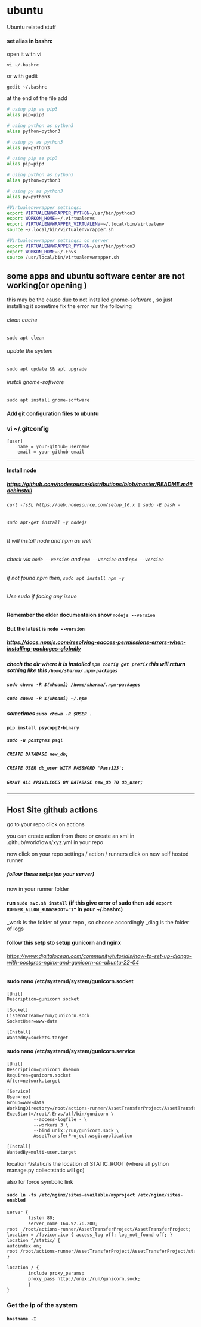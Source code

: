 # ubuntu
Ubuntu related stuff



#### set alias in bashrc 

open it with vi

`vi ~/.bashrc`

or with gedit

`gedit ~/.bashrc`


at the end of the file
add

```bash
# using pip as pip3
alias pip=pip3

# using python as python3
alias python=python3

# using py as python3
alias py=python3
```

```bash
# using pip as pip3
alias pip=pip3

# using python as python3
alias python=python3

# using py as python3
alias py=python3
```
```bash
#Virtualenvwrapper settings:
export VIRTUALENVWRAPPER_PYTHON=/usr/bin/python3
export WORKON_HOME=~/.virtualenvs
export VIRTUALENVWRAPPER_VIRTUALENV=~/.local/bin/virtualenv
source ~/.local/bin/virtualenvwrapper.sh
```
```bash
#Virtualenvwrapper settings: on server
export VIRTUALENVWRAPPER_PYTHON=/usr/bin/python3
export WORKON_HOME=~/.Envs
source /usr/local/bin/virtualenvwrapper.sh
```


## some apps and ubuntu software center are not working(or opening )
this may be the cause due to not installed gnome-software , so just installing it sometime fix the error
run the following

###### clean cache
`sudo apt clean`
###### update the system
`sudo apt update && apt upgrade`
###### install gnome-software
`sudo apt install gnome-software`




#### Add git configuration files to ubuntu
### vi ~/.gitconfig
```
[user]
    name = your-github-username
    email = your-github-email
```

<hr/>

#### Install node
##### https://github.com/nodesource/distributions/blob/master/README.md#debinstall

###### `curl -fsSL https://deb.nodesource.com/setup_16.x | sudo -E bash -`
###### `sudo apt-get install -y nodejs`
###### It will install node and npm as well
###### check via `node --version` and `npm --version` and `npx --version`
###### if not found npm then, `sudo apt install npm -y`
###### Use sudo if facing any issue
#### Remember the older documentaion show `nodejs --version`
#### But the latest is `node --version`
##### https://docs.npmjs.com/resolving-eacces-permissions-errors-when-installing-packages-globally

##### chech the dir where it is installed  `npm config get prefix` this will return sothing like this `/home/sharma/.npm-packages`
##### `sudo chown -R $(whoami) /home/sharma/.npm-packages`
##### `sudo chown -R $(whoami) ~/.npm`
##### sometimes `sudo chown -R $USER .`




#### `pip install psycopg2-binary`
#####  `sudo -u postgres psql`
##### `CREATE DATABASE new_db;`
##### `CREATE USER db_user WITH PASSWORD 'Pass123';`

##### `GRANT ALL PRIVILEGES ON DATABASE new_db TO db_user;`


<hr/>


## Host Site github actions

go to your repo  click on actions

you can create action from there or create an xml in .github/workflows/xyz.yml in your repo

now click on your repo settings / action / runners
click on new  self hosted runner
##### follow these setps(on your server)

now in your runner folder
#### run `sudo svc.sh install` (if this give error of sudo then add `export RUNNER_ALLOW_RUNASROOT="1"` in your ~/.bashrc)
_work is the folder of your repo , so choose accordingly
_diag is the folder of logs


#### follow this setp sto setup gunicorn and nginx
###### https://www.digitalocean.com/community/tutorials/how-to-set-up-django-with-postgres-nginx-and-gunicorn-on-ubuntu-22-04

#### sudo nano /etc/systemd/system/gunicorn.socket
```xml
[Unit]
Description=gunicorn socket

[Socket]
ListenStream=/run/gunicorn.sock
SocketUser=www-data

[Install]
WantedBy=sockets.target
```

#### sudo nano /etc/systemd/system/gunicorn.service
```xml
[Unit]
Description=gunicorn daemon
Requires=gunicorn.socket
After=network.target

[Service]
User=root
Group=www-data
WorkingDirectory=/root/actions-runner/AssetTransferProject/AssetTransferProject
ExecStart=/root/.Envs/atf/bin/gunicorn \
          --access-logfile - \
          --workers 3 \
          --bind unix:/run/gunicorn.sock \
          AssetTransferProject.wsgi:application

[Install]
WantedBy=multi-user.target

```


location ^/static/is the location of STATIC_ROOT (where all python manage.py collectstatic will go)

also for force symbolic link
#### `sudo ln -fs /etc/nginx/sites-available/myproject /etc/nginx/sites-enabled`

```xml
server {
        listen 80;
        server_name 164.92.76.200;
root  /root/actions-runner/AssetTransferProject/AssetTransferProject;
location = /favicon.ico { access_log off; log_not_found off; }
location ^/static/ {
autoindex on;
root /root/actions-runner/AssetTransferProject/AssetTransferProject/static_cdn/;
}

location / {
        include proxy_params;
        proxy_pass http://unix:/run/gunicorn.sock;
        }
}


 ```


### Get the ip of the system
#### `hostname -I`
